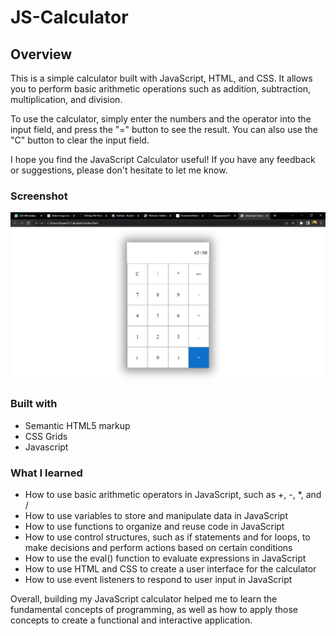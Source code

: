 # JS-Calculator

## Overview

This is a simple calculator built with JavaScript, HTML, and CSS. It allows you to perform basic arithmetic operations such as addition, subtraction, multiplication, and division.

To use the calculator, simply enter the numbers and the operator into the input field, and press the "=" button to see the result. You can also use the "C" button to clear the input field.

I hope you find the JavaScript Calculator useful! If you have any feedback or suggestions, please don't hesitate to let me know.

### Screenshot

![](./images/Screenshot%202022-12-27%20172205.png)


### Built with

- Semantic HTML5 markup
- CSS Grids
- Javascript

### What I learned

- How to use basic arithmetic operators in JavaScript, such as +, -, *, and /
- How to use variables to store and manipulate data in JavaScript
- How to use functions to organize and reuse code in JavaScript
- How to use control structures, such as if statements and for loops, to make decisions and perform actions based on certain conditions
- How to use the eval() function to evaluate expressions in JavaScript
- How to use HTML and CSS to create a user interface for the calculator
- How to use event listeners to respond to user input in JavaScript

Overall, building my JavaScript calculator helped me to learn the fundamental concepts of programming, as well as how to apply those concepts to create a functional and interactive application.
